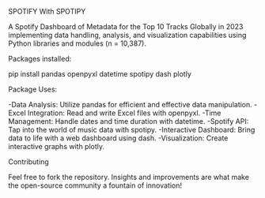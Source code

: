 SPOTIFY With SPOTIPY

A Spotify Dashboard of Metadata for the Top 10 Tracks Globally in 2023 implementing data handling, analysis, and visualization capabilities using Python libraries and modules (n = 10,387).

Packages installed:

pip install pandas openpyxl datetime spotipy dash plotly

Package Uses:

-Data Analysis: Utilize pandas for efficient and effective data manipulation.
-Excel Integration: Read and write Excel files with openpyxl.
-Time Management: Handle dates and time duration with datetime.
-Spotify API: Tap into the world of music data with spotipy.
-Interactive Dashboard: Bring data to life with a web dashboard using dash.
-Visualization: Create interactive graphs with plotly.

Contributing

Feel free to fork the repository. Insights and improvements are what make the open-source community a fountain of innovation!
